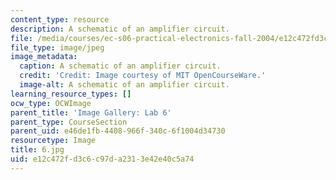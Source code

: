 ```yaml
---
content_type: resource
description: A schematic of an amplifier circuit.
file: /media/courses/ec-s06-practical-electronics-fall-2004/e12c472fd3c6c97da2313e42e40c5a74_6.jpg
file_type: image/jpeg
image_metadata:
  caption: A schematic of an amplifier circuit.
  credit: 'Credit: Image courtesy of MIT OpenCourseWare.'
  image-alt: A schematic of an amplifier circuit.
learning_resource_types: []
ocw_type: OCWImage
parent_title: 'Image Gallery: Lab 6'
parent_type: CourseSection
parent_uid: e46de1fb-4408-966f-340c-6f1004d34730
resourcetype: Image
title: 6.jpg
uid: e12c472f-d3c6-c97d-a231-3e42e40c5a74
---
```

